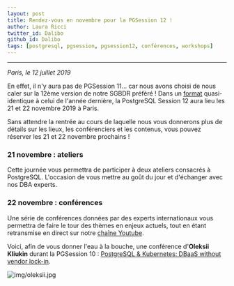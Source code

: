 ```yaml
---
layout: post
title: Rendez-vous en novembre pour la PGSession 12 !
author: Laura Ricci
twitter_id: Dalibo
github_id: Dalibo
tags: [postgresql, pgsession, pgsession12, conférences, workshops]
---
```


---
*Paris, le 12 juillet 2019*

En effet, il n'y aura pas de PGSession 11... car nous avons choisi de nous caler sur la 12ème version de notre SGBDR préféré !
Dans un [format](http://blog.dalibo.com/2018/09/03/annonce-pgsession10.html) quasi-identique à celui de l'année dernière, la PostgreSQL Session 12 aura lieu les 21 et 22 novembre 2019 à Paris.

<!--MORE-->

Sans attendre la rentrée au cours de laquelle nous vous donnerons plus de détails sur les lieux, les conférenciers et les 
contenus, vous pouvez réserver les 21 et 22 novembre prochains !

### 21 novembre : ateliers
Cette journée vous permettra de participer à deux ateliers consacrés à PostgreSQL. L'occasion de vous mettre au goût du jour
et d'échanger avec nos DBA experts.

### 22 novembre : conférences
Une série de conférences données par des experts internationaux vous permettra de faire le tour des thèmes en enjeux actuels,
tout en étant retransmise en direct sur notre [chaîne Youtube](https://dali.bo/dalibo_youtube).

Voici, afin de vous donner l'eau à la bouche, une conférence d'**Oleksii Kliukin** durant la PGSession 10 : [PostgreSQL & Kubernetes: DBaaS without vendor lock-in](https://www.youtube.com/watch?v=q26U2rQcqMw).

![img/oleksii.jpg](https://github.com/dalibo/blog/blob/gh-pages/img/oleksii.jpg)

